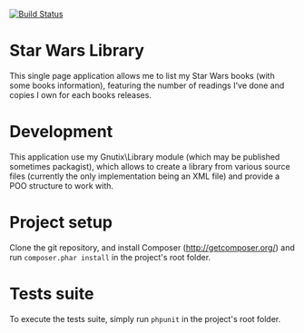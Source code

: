 [![Build Status](https://travis-ci.org/gnutix/swbooks.png?branch=dev)](https://travis-ci.org/gnutix/swbooks)

Star Wars Library
=================

This single page application allows me to list my Star Wars books (with some books information), featuring the number
of readings I've done and copies I own for each books releases.

Development
===========

This application use my Gnutix\Library module (which may be published sometimes packagist), which allows to create a
library from various source files (currently the only implementation being an XML file) and provide a POO structure
to work with.

Project setup
=============

Clone the git repository, and install Composer (http://getcomposer.org/) and run `composer.phar install` in the
project's root folder.

Tests suite
===========

To execute the tests suite, simply run `phpunit` in the project's root folder.

